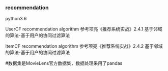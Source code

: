 ### recommendation
python3.6

UserCF recommendation algorithm
参考项亮《推荐系统实战》2.4.1 基于邻域的算法-基于用户的协同过滤算法

ItemCF recommendation algorithm
参考项亮《推荐系统实战》2.4.2 基于邻域的算法-基于用户的协同过滤算法

#数据集是MovieLens官方数据集，数据处理采用了pandas
